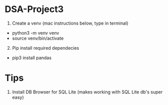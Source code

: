 # DSA-Project3

1. Create a venv (mac instructions below, type in terminal)
  - python3 -m venv venv
  - source venv/bin/activate
2. Pip install required dependecies
  - pip3 install pandas

# Tips
1. Install DB Browser for SQL Lite (makes working with SQL Lite db's super easy)
